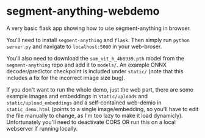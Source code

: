 # segment-anything-webdemo
A very basic flask app showing how to use segment-anything in browser.

You'll need to install `segment-anything` and `flask`. Then simply run `python server.py` and navigate to `localhost:5000` in your web-broser.

You'll also need to download the `sam_vit_h_4b8939.pth` model from the `segment-anything` repo and add it to `models/`. An example ONNX decoder/predictor checkpoint is included under `static/` (note that this includes a fix for the incorrect image size bug). 

If you don't want to run the whole demo, just the web part, there are some example images and embeddings in `static/uploads` and `static/upload_embeddings` and a self-contained web-demio in `static_demo.html` (points to a single image/embedding, so you'll have to edit the file manually to change, as I'm too lazy to make it load dynamicly). Unfortunately you'll need to deactivate CORS OR run this on a local webserver if running locally.

